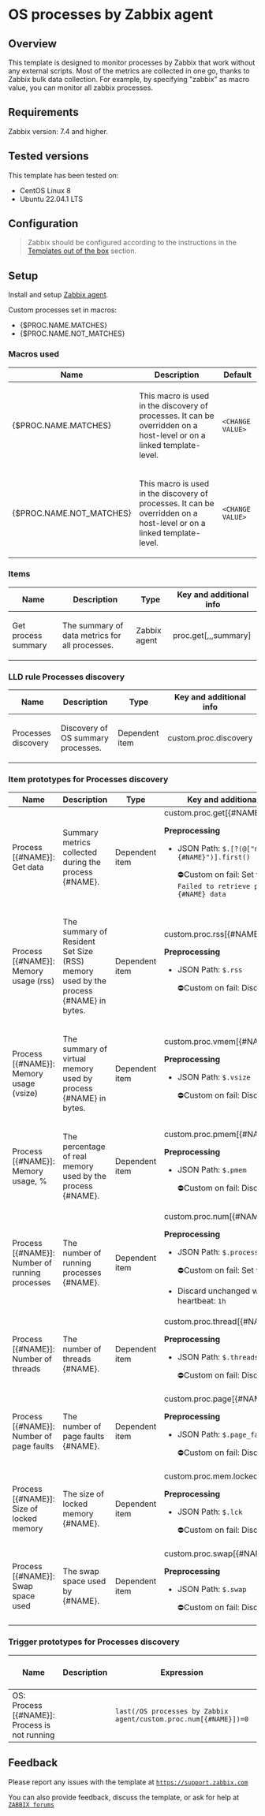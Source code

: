 
# OS processes by Zabbix agent

## Overview

This template is designed to monitor processes by Zabbix that work without any external scripts.
Most of the metrics are collected in one go, thanks to Zabbix bulk data collection.
For example, by specifying "zabbix" as macro value, you can monitor all zabbix processes.

## Requirements

Zabbix version: 7.4 and higher.

## Tested versions

This template has been tested on:
- CentOS Linux 8
- Ubuntu 22.04.1 LTS

## Configuration

> Zabbix should be configured according to the instructions in the [Templates out of the box](https://www.zabbix.com/documentation/7.4/manual/config/templates_out_of_the_box) section.

## Setup

Install and setup [Zabbix agent](https://www.zabbix.com/documentation/7.4/manual/installation/install_from_packages).

Custom processes set in macros:

- {$PROC.NAME.MATCHES}
- {$PROC.NAME.NOT_MATCHES}

### Macros used

|Name|Description|Default|
|----|-----------|-------|
|{$PROC.NAME.MATCHES}|<p>This macro is used in the discovery of processes. It can be overridden on a host-level or on a linked template-level.</p>|`<CHANGE VALUE>`|
|{$PROC.NAME.NOT_MATCHES}|<p>This macro is used in the discovery of processes. It can be overridden on a host-level or on a linked template-level.</p>|`<CHANGE VALUE>`|

### Items

|Name|Description|Type|Key and additional info|
|----|-----------|----|-----------------------|
|Get process summary|<p>The summary of data metrics for all processes.</p>|Zabbix agent|proc.get[,,,summary]|

### LLD rule Processes discovery

|Name|Description|Type|Key and additional info|
|----|-----------|----|-----------------------|
|Processes discovery|<p>Discovery of OS summary processes.</p>|Dependent item|custom.proc.discovery|

### Item prototypes for Processes discovery

|Name|Description|Type|Key and additional info|
|----|-----------|----|-----------------------|
|Process [{#NAME}]: Get data|<p>Summary metrics collected during the process {#NAME}.</p>|Dependent item|custom.proc.get[{#NAME}]<p>**Preprocessing**</p><ul><li><p>JSON Path: `$.[?(@["name"]=="{#NAME}")].first()`</p><p>⛔️Custom on fail: Set value to: `Failed to retrieve process {#NAME} data`</p></li></ul>|
|Process [{#NAME}]: Memory usage (rss)|<p>The summary of Resident Set Size (RSS) memory used by the process {#NAME} in bytes.</p>|Dependent item|custom.proc.rss[{#NAME}]<p>**Preprocessing**</p><ul><li><p>JSON Path: `$.rss`</p><p>⛔️Custom on fail: Discard value</p></li></ul>|
|Process [{#NAME}]: Memory usage (vsize)|<p>The summary of virtual memory used by process {#NAME} in bytes.</p>|Dependent item|custom.proc.vmem[{#NAME}]<p>**Preprocessing**</p><ul><li><p>JSON Path: `$.vsize`</p><p>⛔️Custom on fail: Discard value</p></li></ul>|
|Process [{#NAME}]: Memory usage, %|<p>The percentage of real memory used by the process {#NAME}.</p>|Dependent item|custom.proc.pmem[{#NAME}]<p>**Preprocessing**</p><ul><li><p>JSON Path: `$.pmem`</p><p>⛔️Custom on fail: Discard value</p></li></ul>|
|Process [{#NAME}]: Number of running processes|<p>The number of running processes {#NAME}.</p>|Dependent item|custom.proc.num[{#NAME}]<p>**Preprocessing**</p><ul><li><p>JSON Path: `$.processes`</p><p>⛔️Custom on fail: Set value to: `0`</p></li><li><p>Discard unchanged with heartbeat: `1h`</p></li></ul>|
|Process [{#NAME}]: Number of threads|<p>The number of threads {#NAME}.</p>|Dependent item|custom.proc.thread[{#NAME}]<p>**Preprocessing**</p><ul><li><p>JSON Path: `$.threads`</p><p>⛔️Custom on fail: Discard value</p></li></ul>|
|Process [{#NAME}]: Number of page faults|<p>The number of page faults {#NAME}.</p>|Dependent item|custom.proc.page[{#NAME}]<p>**Preprocessing**</p><ul><li><p>JSON Path: `$.page_faults`</p><p>⛔️Custom on fail: Discard value</p></li></ul>|
|Process [{#NAME}]: Size of locked memory|<p>The size of locked memory {#NAME}.</p>|Dependent item|custom.proc.mem.locked[{#NAME}]<p>**Preprocessing**</p><ul><li><p>JSON Path: `$.lck`</p><p>⛔️Custom on fail: Discard value</p></li></ul>|
|Process [{#NAME}]: Swap space used|<p>The swap space used by {#NAME}.</p>|Dependent item|custom.proc.swap[{#NAME}]<p>**Preprocessing**</p><ul><li><p>JSON Path: `$.swap`</p><p>⛔️Custom on fail: Discard value</p></li></ul>|

### Trigger prototypes for Processes discovery

|Name|Description|Expression|Severity|Dependencies and additional info|
|----|-----------|----------|--------|--------------------------------|
|OS: Process [{#NAME}]: Process is not running||`last(/OS processes by Zabbix agent/custom.proc.num[{#NAME}])=0`|High|**Manual close**: Yes|

## Feedback

Please report any issues with the template at [`https://support.zabbix.com`](https://support.zabbix.com)

You can also provide feedback, discuss the template, or ask for help at [`ZABBIX forums`](https://www.zabbix.com/forum/zabbix-suggestions-and-feedback)

